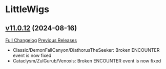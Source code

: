 # LittleWigs

## [v11.0.12](https://github.com/BigWigsMods/LittleWigs/tree/v11.0.12) (2024-08-16)
[Full Changelog](https://github.com/BigWigsMods/LittleWigs/compare/v11.0.11...v11.0.12) [Previous Releases](https://github.com/BigWigsMods/LittleWigs/releases)

- Classic/DemonFallCanyon/DiathorusTheSeeker: Broken ENCOUNTER event is now fixed  
- Cataclysm/ZulGurub/Venoxis: Broken ENCOUNTER event is now fixed  
